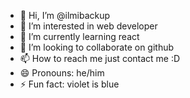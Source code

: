 - 👋 Hi, I’m @ilmibackup
- 👀 I’m interested in web developer
- 🌱 I’m currently learning react
- 💞️ I’m looking to collaborate on github
- 📫 How to reach me just contact me :D
- 😄 Pronouns: he/him
- ⚡ Fun fact: violet is blue

